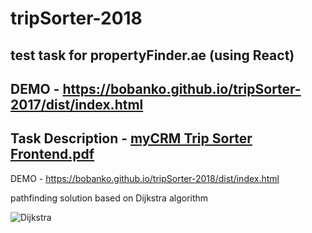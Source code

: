 # tripSorter-2018

## test task for propertyFinder.ae (using React)

## DEMO - https://bobanko.github.io/tripSorter-2017/dist/index.html

## Task Description - [myCRM Trip Sorter Frontend.pdf](https://github.com/bobanko/tripSorter/blob/master/myCRM_Trip%20Sorter_Frontend.pdf)

DEMO - https://bobanko.github.io/tripSorter-2018/dist/index.html

pathfinding solution based on Dijkstra algorithm

![Dijkstra](https://i.imgur.com/6r2cIU9.jpg)
